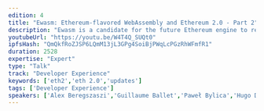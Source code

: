 ```yaml
---
edition: 4
title: "Ewasm: Ethereum-flavored WebAssembly and Ethereum 2.0 - Part 2"
description: "Ewasm is a candidate for the future Ethereum engine to replace EVM with the rollout of Shasper. Ewasm stands for Ethereum-flavored WebAssembly and it encompasses a broad range of initiatives being led by the Foundation Ewasm team including building an execution engine for Ethereum 2.0, adding support for a host of languages including C++, Rust, and AssemblyScript, and lots of related research and tooling to make Ethereum development easier and more powerful than ever. The team is in the process of launching a public testnet and releasing tooling which will be officially announced in this breakout session. In addition, members of the Ewasm team will introduce the technology, walk through the new stack, and give demos of the bleeding edge development tooling we've built around Rust, AssemblyScript, and other frameworks. We'll have an hour-long workshop where developers can download the new tools and get their hands dirty, building and deploying their first Ewasm-compatible smart contracts, with the team serving as mentors."
youtubeUrl: "https://youtu.be/W4T4Q_SUQt0"
ipfsHash: "QmQkfRoZJSP6LQmM13jL3GPg4SoiBjPWqLcPGzRhWFmfR1"
duration: 2528
expertise: "Expert"
type: "Talk"
track: "Developer Experience"
keywords: ['eth2','eth 2.0','updates']
tags: ['Developer Experience']
speakers: ['Alex Beregszaszi','Guillaume Ballet','Paweł Bylica','Hugo De La Cruz','Casey Detrio','Paul Dworzanski','Jake Lang','Lane Rettig','Jared Wasinger']
---
```

